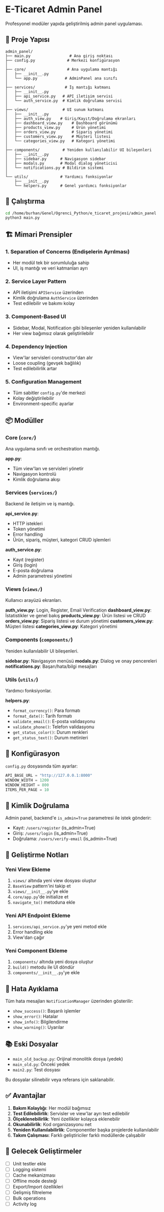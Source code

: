 # E-Ticaret Admin Panel

Profesyonel modüler yapıda geliştirilmiş admin panel uygulaması.

## 📁 Proje Yapısı

```
admin_panel/
├── main.py                 # Ana giriş noktası
├── config.py              # Merkezi konfigürasyon
│
├── core/                  # Ana uygulama mantığı
│   ├── __init__.py
│   └── app.py            # AdminPanel ana sınıfı
│
├── services/             # İş mantığı katmanı
│   ├── __init__.py
│   ├── api_service.py   # API iletişim servisi
│   └── auth_service.py  # Kimlik doğrulama servisi
│
├── views/               # UI sunum katmanı
│   ├── __init__.py
│   ├── auth_view.py    # Giriş/Kayıt/Doğrulama ekranları
│   ├── dashboard_view.py    # Dashboard görünümü
│   ├── products_view.py     # Ürün yönetimi
│   ├── orders_view.py       # Sipariş yönetimi
│   ├── customers_view.py    # Müşteri listesi
│   └── categories_view.py   # Kategori yönetimi
│
├── components/          # Yeniden kullanılabilir UI bileşenleri
│   ├── __init__.py
│   ├── sidebar.py      # Navigasyon sidebar
│   ├── modals.py       # Modal dialog yöneticisi
│   └── notifications.py # Bildirim sistemi
│
└── utils/              # Yardımcı fonksiyonlar
    ├── __init__.py
    └── helpers.py      # Genel yardımcı fonksiyonlar
```

## 🚀 Çalıştırma

```bash
cd /home/burhan/Genel/Ogrenci_Python/e_ticaret_projesi/admin_panel
python3 main.py
```

## 🏗️ Mimari Prensipler

### 1. **Separation of Concerns (Endişelerin Ayrılması)**
- Her modül tek bir sorumluluğa sahip
- UI, iş mantığı ve veri katmanları ayrı

### 2. **Service Layer Pattern**
- API iletişimi `APIService` üzerinden
- Kimlik doğrulama `AuthService` üzerinden
- Test edilebilir ve bakımı kolay

### 3. **Component-Based UI**
- Sidebar, Modal, Notification gibi bileşenler yeniden kullanılabilir
- Her view bağımsız olarak geliştirilebilir

### 4. **Dependency Injection**
- View'lar servisleri constructor'dan alır
- Loose coupling (gevşek bağlılık)
- Test edilebilirlik artar

### 5. **Configuration Management**
- Tüm sabitler `config.py`'de merkezi
- Kolay değiştirilebilir
- Environment-specific ayarlar

## 📦 Modüller

### Core (`core/`)
Ana uygulama sınıfı ve orchestration mantığı.

**app.py**: 
- Tüm view'ları ve servisleri yönetir
- Navigasyon kontrolü
- Kimlik doğrulama akışı

### Services (`services/`)
Backend ile iletişim ve iş mantığı.

**api_service.py**:
- HTTP istekleri
- Token yönetimi
- Error handling
- Ürün, sipariş, müşteri, kategori CRUD işlemleri

**auth_service.py**:
- Kayıt (register)
- Giriş (login)
- E-posta doğrulama
- Admin parametresi yönetimi

### Views (`views/`)
Kullanıcı arayüzü ekranları.

**auth_view.py**: Login, Register, Email Verification
**dashboard_view.py**: İstatistikler ve genel bakış
**products_view.py**: Ürün listesi ve CRUD
**orders_view.py**: Sipariş listesi ve durum yönetimi
**customers_view.py**: Müşteri listesi
**categories_view.py**: Kategori yönetimi

### Components (`components/`)
Yeniden kullanılabilir UI bileşenleri.

**sidebar.py**: Navigasyon menüsü
**modals.py**: Dialog ve onay pencereleri
**notifications.py**: Başarı/hata/bilgi mesajları

### Utils (`utils/`)
Yardımcı fonksiyonlar.

**helpers.py**:
- `format_currency()`: Para formatı
- `format_date()`: Tarih formatı
- `validate_email()`: E-posta validasyonu
- `validate_phone()`: Telefon validasyonu
- `get_status_color()`: Durum renkleri
- `get_status_text()`: Durum metinleri

## 🔧 Konfigürasyon

`config.py` dosyasında tüm ayarlar:

```python
API_BASE_URL = "http://127.0.0.1:8000"
WINDOW_WIDTH = 1200
WINDOW_HEIGHT = 800
ITEMS_PER_PAGE = 10
```

## 🔐 Kimlik Doğrulama

Admin panel, backend'e `is_admin=True` parametresi ile istek gönderir:
- Kayıt: `/users/register` (is_admin=True)
- Giriş: `/users/login` (is_admin=True)
- Doğrulama: `/users/verify-email` (is_admin=True)

## 📝 Geliştirme Notları

### Yeni View Ekleme

1. `views/` altında yeni view dosyası oluştur
2. `BaseView` pattern'ini takip et
3. `views/__init__.py`'ye ekle
4. `core/app.py`'de initialize et
5. `navigate_to()` metoduna ekle

### Yeni API Endpoint Ekleme

1. `services/api_service.py`'ye yeni metod ekle
2. Error handling ekle
3. View'dan çağır

### Yeni Component Ekleme

1. `components/` altında yeni dosya oluştur
2. `build()` metodu ile UI döndür
3. `components/__init__.py`'ye ekle

## 🐛 Hata Ayıklama

Tüm hata mesajları `NotificationManager` üzerinden gösterilir:
- `show_success()`: Başarılı işlemler
- `show_error()`: Hatalar
- `show_info()`: Bilgilendirme
- `show_warning()`: Uyarılar

## 📚 Eski Dosyalar

- `main_old_backup.py`: Orijinal monolitik dosya (yedek)
- `main_old.py`: Önceki yedek
- `main2.py`: Test dosyası

Bu dosyalar silinebilir veya referans için saklanabilir.

## ✅ Avantajlar

1. **Bakım Kolaylığı**: Her modül bağımsız
2. **Test Edilebilirlik**: Servisler ve view'lar ayrı test edilebilir
3. **Ölçeklenebilirlik**: Yeni özellikler kolayca eklenebilir
4. **Okunabilirlik**: Kod organizasyonu net
5. **Yeniden Kullanılabilirlik**: Componentler başka projelerde kullanılabilir
6. **Takım Çalışması**: Farklı geliştiriciler farklı modüllerde çalışabilir

## 🔄 Gelecek Geliştirmeler

- [ ] Unit testler ekle
- [ ] Logging sistemi
- [ ] Cache mekanizması
- [ ] Offline mode desteği
- [ ] Export/Import özellikleri
- [ ] Gelişmiş filtreleme
- [ ] Bulk operations
- [ ] Activity log
